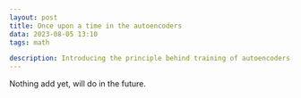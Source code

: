 ```yaml
---
layout: post
title: Once upon a time in the autoencoders
data: 2023-08-05 13:10
tags: math

description: Introducing the principle behind training of autoencoders, e.g. ELBO.
---
```


Nothing add yet, will do in the future.
